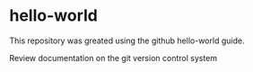 # hello-world
This repository was greated using the github hello-world guide.

Review documentation on the git version control system
